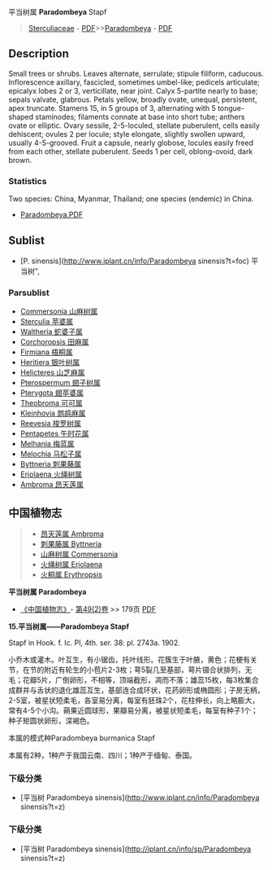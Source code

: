 平当树属 **Paradombeya** Stapf

> [Sterculiaceae](http://www.iplant.cn/info/Sterculiaceae?t=foc) - [PDF](http://www.iplant.cn/foc/pdf/Sterculiaceae.pdf)>>[Paradombeya](http://www.iplant.cn/info/Paradombeya?t=foc) - [PDF](http://www.iplant.cn/foc/pdf/Paradombeya.pdf)

## Description

Small trees or shrubs. Leaves alternate, serrulate; stipule filiform, caducous. Inflorescence axillary, fascicled, sometimes umbel-like; pedicels articulate; epicalyx lobes 2 or 3, verticillate, near joint. Calyx 5-partite nearly to base; sepals valvate, glabrous. Petals yellow, broadly ovate, unequal, persistent, apex truncate. Stamens 15, in 5 groups of 3, alternating with 5 tongue-shaped staminodes; filaments connate at base into short tube; anthers ovate or elliptic. Ovary sessile, 2-5-loculed, stellate puberulent, cells easily dehiscent; ovules 2 per locule; style elongate, slightly swollen upward, usually 4-5-grooved. Fruit a capsule, nearly globose, locules easily freed from each other, stellate puberulent. Seeds 1 per cell, oblong-ovoid, dark brown.

### Statistics
Two species: China, Myanmar, Thailand; one species (endemic) in China.

* [Paradombeya.PDF](http://www.iplant.cn/foc/pdf/Paradombeya.pdf)

## Sublist

* [P.  sinensis](http://www.iplant.cn/info/Paradombeya sinensis?t=foc) 平当树",

### Parsublist

* [Commersonia  山麻树属](http://www.iplant.cn/info/Commersonia?t=foc)
* [Sterculia  苹婆属](http://www.iplant.cn/info/Sterculia?t=foc)
* [Waltheria  蛇婆子属](http://www.iplant.cn/info/Waltheria?t=foc)
* [Corchoropsis  田麻属](http://www.iplant.cn/info/Corchoropsis?t=foc)
* [Firmiana  梧桐属](http://www.iplant.cn/info/Firmiana?t=foc)
* [Heritiera  银叶树属](http://www.iplant.cn/info/Heritiera?t=foc)
* [Helicteres  山芝麻属](http://www.iplant.cn/info/Helicteres?t=foc)
* [Pterospermum  翅子树属](http://www.iplant.cn/info/Pterospermum?t=foc)
* [Pterygota  翅苹婆属](http://www.iplant.cn/info/Pterygota?t=foc)
* [Theobroma  可可属](http://www.iplant.cn/info/Theobroma?t=foc)
* [Kleinhovia  鹧鸪麻属](http://www.iplant.cn/info/Kleinhovia?t=foc)
* [Reevesia  梭罗树属](http://www.iplant.cn/info/Reevesia?t=foc)
* [Pentapetes  午时花属](http://www.iplant.cn/info/Pentapetes?t=foc)
* [Melhania  梅蓝属](http://www.iplant.cn/info/Melhania?t=foc)
* [Melochia  马松子属](http://www.iplant.cn/info/Melochia?t=foc)
* [Byttneria  刺果藤属](http://www.iplant.cn/info/Byttneria?t=foc)
* [Eriolaena  火绳树属](http://www.iplant.cn/info/Eriolaena?t=foc)
* [Ambroma  昂天莲属](http://www.iplant.cn/info/Ambroma?t=foc)

## 中国植物志

> * [昂天莲属  Ambroma](http://www.iplant.cn/info/Ambroma?t=z)
> * [刺果藤属  Byttneria](Byttneria-刺果藤属.md)
> * [山麻树属  Commersonia](http://www.iplant.cn/info/Commersonia?t=z)
> * [火绳树属  Eriolaena](http://www.iplant.cn/info/Eriolaena?t=z)
> * [火桐属  Erythropsis](http://www.iplant.cn/info/Erythropsis?t=z)

**平当树属 Paradombeya**

* [《中国植物志》](http://www.iplant.cn/frps)- [第49(2)卷](http://www.iplant.cn/frps/vol/49(2)) >> 179页 [PDF](http://www.iplant.cn/frps/pdf/49(2)/179.pdf)

**15.平当树属——Paradombeya Stapf**

Stapf in Hook. f. Ic. Pl, 4th. ser. 38: pl. 2743a. 1902.

小乔木或灌木。叶互生，有小锯齿，托叶线形。花簇生于叶腋，黄色；花梗有关节，在节的附近有轮生的小苞片2-3枚；萼5裂几至基部，萼片镊合状排列，无毛；花瓣5片，广倒卵形，不相等，顶端截形，凋而不落；雄蕊15枚，每3枚集合成群并与舌状的退化雄蕊互生，基部连合成环状，花药卵形或椭圆形；子房无柄，2-5室，被星状短柔毛，各室易分离，每室有胚珠2个，花柱伸长，向上略膨大，常有4-5个小沟。蒴果近圆球形，果瓣易分离，被星状短柔毛，每室有种子1个；种子矩圆状卵形，深褐色。

本属的模式种Paradombeya burmanica Stapf

本属有2种，1种产于我国云南、四川；1种产于缅甸、泰国。

### 下级分类
* [平当树  Paradombeya sinensis](http://www.iplant.cn/info/Paradombeya sinensis?t=z)

### 下级分类
* [平当树  Paradombeya sinensis](http://iplant.cn/info/sp/Paradombeya sinensis?t=z)
